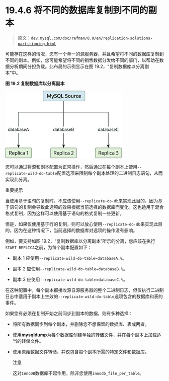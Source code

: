 # 19.4.6 将不同的数据库复制到不同的副本

> 原文：[`dev.mysql.com/doc/refman/8.0/en/replication-solutions-partitioning.html`](https://dev.mysql.com/doc/refman/8.0/en/replication-solutions-partitioning.html)

可能存在这样的情况，您有一个单一的源服务器，并且希望将不同的数据库复制到不同的副本。例如，您可能希望将不同的销售数据分发给不同的部门，以帮助在数据分析期间分担负载。此布局的示例显示在图 19.2，“复制数据库以分离副本”中。

**图 19.2 复制数据库以分离副本**

![MySQL 源具有三个数据库，databaseA，databaseB 和 databaseC。databaseA 仅复制到 MySQL 副本 1，databaseB 仅复制到 MySQL 副本 2，databaseC 仅复制到 MySQL 副本 3。](img/13ef30d5b5b5d9842d8a7d2dc7f5810a.png)

您可以通过将源和副本配置为正常操作，然后通过在每个副本上使用`--replicate-wild-do-table`配置选项来限制每个副本处理的二进制日志语句，从而实现此分离。

重要提示

当使用基于语句的复制时，不应该使用`--replicate-do-db`来实现此目的，因为基于语句的复制会导致此选项的效果根据当前选择的数据库而变化。这也适用于混合格式复制，因为这样可以使用基于语句的格式复制一些更新。

但是，如果仅使用基于行的复制，则可以放心使用`--replicate-do-db`来实现此目的，因为在这种情况下，当前选择的数据库对选项的操作没有影响。

例如，要支持如图 19.2，“复制数据库以分离副本”所示的分离，您应该在执行`START REPLICA`之前，为每个副本配置如下：

+   副本 1 应使用`--replicate-wild-do-table=databaseA.%`。

+   副本 2 应使用`--replicate-wild-do-table=databaseB.%`。

+   副本 3 应使用`--replicate-wild-do-table=databaseC.%`。

在这种配置中，每个副本都接收源自源服务器的整个二进制日志，但仅执行二进制日志中适用于副本上生效的`--replicate-wild-do-table`选项包含的数据库和表的事件。

如果您有必须在复制开始之前同步到副本的数据，则有多种选择：

+   将所有数据同步到每个副本，并删除您不想保留的数据库、表或两者。

+   使用**mysqldump**为每个数据库创建单独的转储文件，并在每个副本上加载适当的转储文件。

+   使用原始数据文件转储，并仅包含每个副本所需的特定文件和数据库。

    注意

    这对`InnoDB`数据库不起作用，除非您使用`innodb_file_per_table`。
